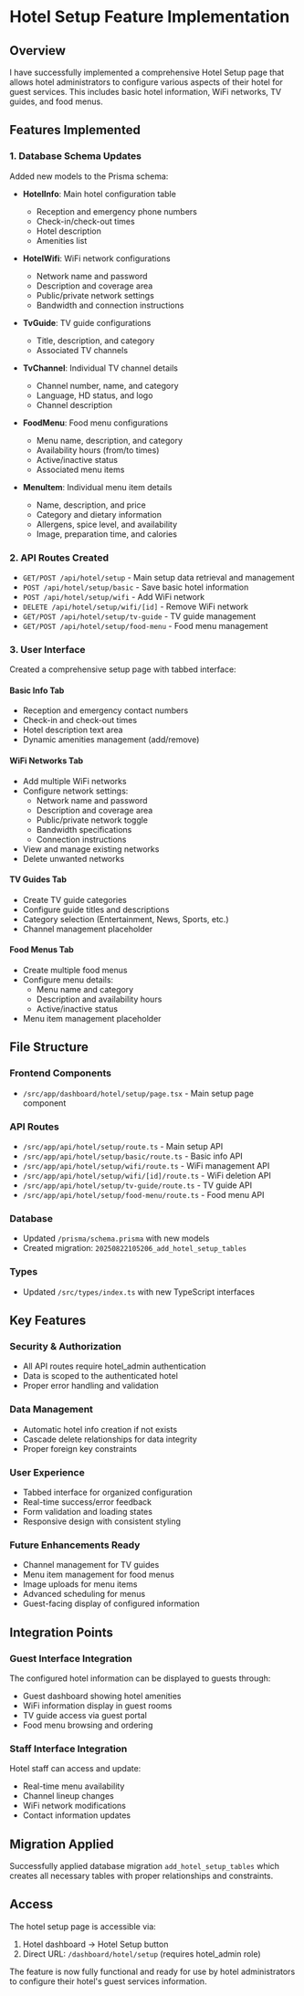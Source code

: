 # Hotel Setup Feature Implementation

## Overview

I have successfully implemented a comprehensive Hotel Setup page that allows hotel administrators to configure various aspects of their hotel for guest services. This includes basic hotel information, WiFi networks, TV guides, and food menus.

## Features Implemented

### 1. Database Schema Updates

Added new models to the Prisma schema:

-   **HotelInfo**: Main hotel configuration table

    -   Reception and emergency phone numbers
    -   Check-in/check-out times
    -   Hotel description
    -   Amenities list

-   **HotelWifi**: WiFi network configurations

    -   Network name and password
    -   Description and coverage area
    -   Public/private network settings
    -   Bandwidth and connection instructions

-   **TvGuide**: TV guide configurations

    -   Title, description, and category
    -   Associated TV channels

-   **TvChannel**: Individual TV channel details

    -   Channel number, name, and category
    -   Language, HD status, and logo
    -   Channel description

-   **FoodMenu**: Food menu configurations

    -   Menu name, description, and category
    -   Availability hours (from/to times)
    -   Active/inactive status
    -   Associated menu items

-   **MenuItem**: Individual menu item details
    -   Name, description, and price
    -   Category and dietary information
    -   Allergens, spice level, and availability
    -   Image, preparation time, and calories

### 2. API Routes Created

-   `GET/POST /api/hotel/setup` - Main setup data retrieval and management
-   `POST /api/hotel/setup/basic` - Save basic hotel information
-   `POST /api/hotel/setup/wifi` - Add WiFi network
-   `DELETE /api/hotel/setup/wifi/[id]` - Remove WiFi network
-   `GET/POST /api/hotel/setup/tv-guide` - TV guide management
-   `GET/POST /api/hotel/setup/food-menu` - Food menu management

### 3. User Interface

Created a comprehensive setup page with tabbed interface:

#### Basic Info Tab

-   Reception and emergency contact numbers
-   Check-in and check-out times
-   Hotel description text area
-   Dynamic amenities management (add/remove)

#### WiFi Networks Tab

-   Add multiple WiFi networks
-   Configure network settings:
    -   Network name and password
    -   Description and coverage area
    -   Public/private network toggle
    -   Bandwidth specifications
    -   Connection instructions
-   View and manage existing networks
-   Delete unwanted networks

#### TV Guides Tab

-   Create TV guide categories
-   Configure guide titles and descriptions
-   Category selection (Entertainment, News, Sports, etc.)
-   Channel management placeholder

#### Food Menus Tab

-   Create multiple food menus
-   Configure menu details:
    -   Menu name and category
    -   Description and availability hours
    -   Active/inactive status
-   Menu item management placeholder

## File Structure

### Frontend Components

-   `/src/app/dashboard/hotel/setup/page.tsx` - Main setup page component

### API Routes

-   `/src/app/api/hotel/setup/route.ts` - Main setup API
-   `/src/app/api/hotel/setup/basic/route.ts` - Basic info API
-   `/src/app/api/hotel/setup/wifi/route.ts` - WiFi management API
-   `/src/app/api/hotel/setup/wifi/[id]/route.ts` - WiFi deletion API
-   `/src/app/api/hotel/setup/tv-guide/route.ts` - TV guide API
-   `/src/app/api/hotel/setup/food-menu/route.ts` - Food menu API

### Database

-   Updated `/prisma/schema.prisma` with new models
-   Created migration: `20250822105206_add_hotel_setup_tables`

### Types

-   Updated `/src/types/index.ts` with new TypeScript interfaces

## Key Features

### Security & Authorization

-   All API routes require hotel_admin authentication
-   Data is scoped to the authenticated hotel
-   Proper error handling and validation

### Data Management

-   Automatic hotel info creation if not exists
-   Cascade delete relationships for data integrity
-   Proper foreign key constraints

### User Experience

-   Tabbed interface for organized configuration
-   Real-time success/error feedback
-   Form validation and loading states
-   Responsive design with consistent styling

### Future Enhancements Ready

-   Channel management for TV guides
-   Menu item management for food menus
-   Image uploads for menu items
-   Advanced scheduling for menus
-   Guest-facing display of configured information

## Integration Points

### Guest Interface Integration

The configured hotel information can be displayed to guests through:

-   Guest dashboard showing hotel amenities
-   WiFi information display in guest rooms
-   TV guide access via guest portal
-   Food menu browsing and ordering

### Staff Interface Integration

Hotel staff can access and update:

-   Real-time menu availability
-   Channel lineup changes
-   WiFi network modifications
-   Contact information updates

## Migration Applied

Successfully applied database migration `add_hotel_setup_tables` which creates all necessary tables with proper relationships and constraints.

## Access

The hotel setup page is accessible via:

1. Hotel dashboard → Hotel Setup button
2. Direct URL: `/dashboard/hotel/setup` (requires hotel_admin role)

The feature is now fully functional and ready for use by hotel administrators to configure their hotel's guest services information.
